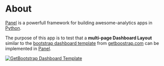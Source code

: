 # About

[Panel](https://panel.pyviz.org/) is a powerfull framework for building awesome-analytics apps in [Python](https://www.python.org/).

The purpose of this app is to test that a **multi-page Dashboard Layout** similar to the [bootstrap dashboard template](https://getbootstrap.com/docs/4.3/examples/dashboard/) from [getboostrap.com](https://getbootstrap.com/) can be implemented in [Panel](https://panel.pyviz.org/).

[![GetBootstrap Dashboard Template](https://getbootstrap.com/docs/4.4/assets/img/examples/dashboard.png)](https://getbootstrap.com/docs/4.3/examples/dashboard/)